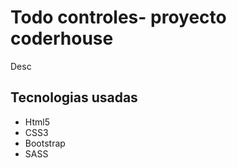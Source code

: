 <h1>Todo controles- proyecto coderhouse</h1>
<p>Desc</p>

<h2>Tecnologias usadas</h2>
<ul>
<li>Html5</li>  
<li>CSS3</li> 
<li>Bootstrap</li>
<li>SASS</li>  
</ul>
